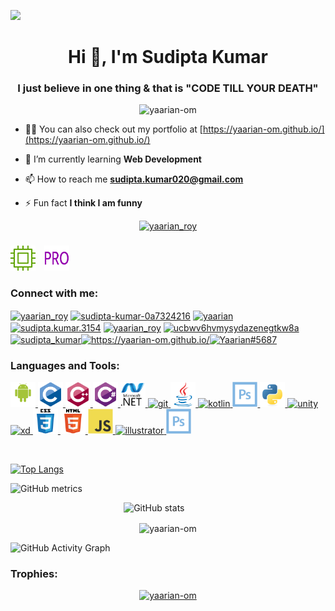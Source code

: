 <!-- Banner -->
![](https://scontent.fdac13-1.fna.fbcdn.net/v/t1.6435-9/62179549_460587934770074_3379048593661886464_n.jpg?_nc_cat=108&ccb=1-5&_nc_sid=730e14&_nc_eui2=AeGPwxDorMZ0ZBzyK792TEMv9f1Tp9nQaLH1_VOn2dBosXslTCG6Hn2_-xRH3pfsmxHVpJqmRtoO4W6qFF3HN5fE&_nc_ohc=Uq0is3-P734AX--g7ej&tn=IE3vcL-kF7BXHycZ&_nc_ht=scontent.fdac13-1.fna&oh=00_AT9lvRqbauZvXM6-orjE8tsIkOATQYG02jecYEttdp9mlQ&oe=61FF9A52)
<!-- Some Text Messages -->
<h1 align="center">Hi 👋, I'm Sudipta Kumar</h1>
<h3 align="center">I just believe in one thing & that is "CODE TILL YOUR DEATH"</h3>
<!-- Profile Viewwers -->
<p align="center"> <img src="https://komarev.com/ghpvc/?username=yaarian-om&label=Profile%20views&color=0e75b6&style=flat" alt="yaarian-om" /> </p>

- 👨‍💻 You can also check out my portfolio at [https://yaarian-om.github.io/](https://yaarian-om.github.io/)
- 🌱 I’m currently learning **Web Development**

- 📫 How to reach me **sudipta.kumar020@gmail.com**

- ⚡ Fun fact **I think I am funny**
<!-- Twitter Follower Counter Badge -->
<p align="center"> <a href="https://twitter.com/yaarian_roy" target="blank"><img src="https://img.shields.io/twitter/follow/yaarian_roy?logo=twitter&style=for-the-badge" alt="yaarian_roy" /></a> </p>

<p><h3 align="left"></h3><a href='https://docs.github.com/en/developers'><img src='https://raw.githubusercontent.com/acervenky/animated-github-badges/master/assets/devbadge.gif' width='40' height='40'></a> <a href='https://github.com/pricing'><img src='https://raw.githubusercontent.com/acervenky/animated-github-badges/master/assets/pro.gif' width='40' height='40'></a> 
</p>
<!-- Connect With me -->
<h3 align="left">Connect with me:</h3>
<p align="left">
<a href="https://twitter.com/yaarian_roy" target="blank"><img align="center" src="https://raw.githubusercontent.com/rahuldkjain/github-profile-readme-generator/master/src/images/icons/Social/twitter.svg" alt="yaarian_roy" height="30" width="40" /></a>
<a href="https://linkedin.com/in/sudipta-kumar-0a7324216" target="blank"><img align="center" src="https://raw.githubusercontent.com/rahuldkjain/github-profile-readme-generator/master/src/images/icons/Social/linked-in-alt.svg" alt="sudipta-kumar-0a7324216" height="30" width="40" /></a>
<a href="https://stackoverflow.com/users/yaarian" target="blank"><img align="center" src="https://raw.githubusercontent.com/rahuldkjain/github-profile-readme-generator/master/src/images/icons/Social/stack-overflow.svg" alt="yaarian" height="30" width="40" /></a>
<a href="https://fb.com/sudipta.kumar.3154" target="blank"><img align="center" src="https://raw.githubusercontent.com/rahuldkjain/github-profile-readme-generator/master/src/images/icons/Social/facebook.svg" alt="sudipta.kumar.3154" height="30" width="40" /></a>
<a href="https://instagram.com/yaarian_roy" target="blank"><img align="center" src="https://raw.githubusercontent.com/rahuldkjain/github-profile-readme-generator/master/src/images/icons/Social/instagram.svg" alt="yaarian_roy" height="30" width="40" /></a>
<a href="https://www.youtube.com/c/ucbwv6hvmysydazenegtkw8a" target="blank"><img align="center" src="https://raw.githubusercontent.com/rahuldkjain/github-profile-readme-generator/master/src/images/icons/Social/youtube.svg" alt="ucbwv6hvmysydazenegtkw8a" height="30" width="40" /></a>
<a href="https://codeforces.com/profile/sudipta_kumar" target="blank"><img align="center" src="https://cdn.jsdelivr.net/npm/simple-icons@3.0.1/icons/codeforces.svg" alt="sudipta_kumar" height="30" width="40" /></a><a href="https://yaarian-om.github.io/" target="blank"><img align="center" src="https://cdn.jsdelivr.net/npm/simple-icons@3.0.1/icons/icloud.svg" alt="https://yaarian-om.github.io/" height="30" width="40" /></a><a href="https://discord.gg/Yaarian#5687" target="blank"><img align="center" src="https://raw.githubusercontent.com/rahuldkjain/github-profile-readme-generator/master/src/images/icons/Social/discord.svg" alt="Yaarian#5687" height="30" width="40" /></a>
</p>
<!-- Language and Tools -->
<h3 align="left">Languages and Tools:</h3><p align="left"> <a href="https://developer.android.com" target="_blank"> <img src="https://raw.githubusercontent.com/devicons/devicon/master/icons/android/android-original-wordmark.svg" alt="android" width="40" height="40"/> </a><a href="https://www.cprogramming.com/" target="_blank"> <img src="https://raw.githubusercontent.com/devicons/devicon/master/icons/c/c-original.svg" alt="c" width="40" height="40"/> </a><a href="https://www.w3schools.com/cpp/" target="_blank"> <img src="https://raw.githubusercontent.com/devicons/devicon/master/icons/cplusplus/cplusplus-original.svg" alt="cplusplus" width="40" height="40"/> </a><a href="https://www.w3schools.com/cs/" target="_blank"> <img src="https://raw.githubusercontent.com/devicons/devicon/master/icons/csharp/csharp-original.svg" alt="csharp" width="40" height="40"/> </a><a href="https://dotnet.microsoft.com/" target="_blank"> <img src="https://raw.githubusercontent.com/devicons/devicon/master/icons/dot-net/dot-net-original-wordmark.svg" alt="dotnet" width="40" height="40"/> </a><a href="https://git-scm.com/" target="_blank"> <img src="https://www.vectorlogo.zone/logos/git-scm/git-scm-icon.svg" alt="git" width="40" height="40"/> </a><a href="https://www.java.com" target="_blank"> <img src="https://raw.githubusercontent.com/devicons/devicon/master/icons/java/java-original.svg" alt="java" width="40" height="40"/> </a> <a href="https://kotlinlang.org" target="_blank"> <img src="https://www.vectorlogo.zone/logos/kotlinlang/kotlinlang-icon.svg" alt="kotlin" width="40" height="40"/> </a> <a href="https://www.oracle.com/" target="_blank"<img src="https://raw.githubusercontent.com/devicons/devicon/master/icons/oracle/oracle-original.svg" alt="oracle" width="40" height="40"/> </a><a href="https://www.photoshop.com/en" target="_blank"> <img src="https://raw.githubusercontent.com/devicons/devicon/master/icons/photoshop/photoshop-line.svg" alt="photoshop" width="40" height="40"/> </a><a href="https://www.python.org" target="_blank"> <img src="https://raw.githubusercontent.com/devicons/devicon/master/icons/python/python-original.svg" alt="python" width="40" height="40"/> </a><a href="https://unity.com/" target="_blank"> <img src="https://www.vectorlogo.zone/logos/unity3d/unity3d-icon.svg" alt="unity" width="40" height="40"/> </a><a href="https://www.adobe.com/products/xd.html" target="_blank"> <img src="https://cdn.worldvectorlogo.com/logos/adobe-xd.svg" alt="xd" width="40" height="40"/> </a><a href="https://www.w3schools.com/css/" target="_blank" rel="noreferrer"> <img src="https://raw.githubusercontent.com/devicons/devicon/master/icons/css3/css3-original-wordmark.svg" alt="css3" width="40" height="40"/> </a> <a href="https://www.w3.org/html/" target="_blank" rel="noreferrer"> <img src="https://raw.githubusercontent.com/devicons/devicon/master/icons/html5/html5-original-wordmark.svg" alt="html5" width="40" height="40"/> </a> <a href="https://developer.mozilla.org/en-US/docs/Web/JavaScript" target="_blank" rel="noreferrer"> <img src="https://raw.githubusercontent.com/devicons/devicon/master/icons/javascript/javascript-original.svg" alt="javascript" width="40" height="40"/> </a> <a href="https://www.adobe.com/in/products/illustrator.html" target="_blank" rel="noreferrer"> <img src="https://www.vectorlogo.zone/logos/adobe_illustrator/adobe_illustrator-icon.svg" alt="illustrator" width="40" height="40"/> </a> <a href="https://www.photoshop.com/en" target="_blank" rel="noreferrer"> <img src="https://raw.githubusercontent.com/devicons/devicon/master/icons/photoshop/photoshop-line.svg" alt="photoshop" width="40" height="40"/> </a>
</p>
<br>
<!-- Most Used Language -->
<p align="center">

[![Top Langs](https://github-readme-stats.vercel.app/api/top-langs/?username=yaarian-om)](https://github.com/anuraghazra/github-readme-stats)
</p>
<!-- Github Matrices -->
<p align="center">
  
  ![GitHub metrics](https://metrics.lecoq.io/yaarian-om)
</p>

<!-- <p>&nbsp;<img align="center" src="https://github-readme-stats.vercel.app/api?username=yaarian-om&show_icons=true&locale=en" alt="yaarian-om" /></p> -->
<!-- [<img src='https://cdn.jsdelivr.net/npm/simple-icons@3.0.1/icons/github.svg' alt='github' height='40'>](https://github.com/yaarian-om)   -->

<!-- Github Stats -->
<p align="center"> 


&nbsp;&nbsp;&nbsp;&nbsp;&nbsp;&nbsp;&nbsp;&nbsp;&nbsp;&nbsp;&nbsp;&nbsp;&nbsp;&nbsp;&nbsp;&nbsp;&nbsp;&nbsp;&nbsp;&nbsp;&nbsp;&nbsp;&nbsp;&nbsp;&nbsp;&nbsp;&nbsp;&nbsp;&nbsp;&nbsp;&nbsp;&nbsp;&nbsp;&nbsp;&nbsp;&nbsp;&nbsp;&nbsp;&nbsp;&nbsp;&nbsp;&nbsp;&nbsp;&nbsp;&nbsp;&nbsp;![GitHub stats](https://github-readme-stats.vercel.app/api?username=yaarian-om&show_icons=true&count_private=true)  
</p>

<p align="center"><img align="center" src="https://github-readme-streak-stats.herokuapp.com/?user=yaarian-om&" alt="yaarian-om" /></p>
<!-- Github contribution Graph -->
<p align="center">
  
  ![GitHub Activity Graph](https://activity-graph.herokuapp.com/graph?username=yaarian-om)
  </p>
  
<!--  Trophies   -->
<h3 align="left">Trophies:</h3>
<p align="center"> <a href="https://github.com/ryo-ma/github-profile-trophy"><img src="https://github-profile-trophy.vercel.app/?username=yaarian-om" alt="yaarian-om" /></a> </p>

